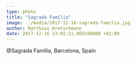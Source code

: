 ```yaml
---
type: photo
title: "Sagrada Família"
image: ../media/2017-12-16-sagrada-familia.jpg
author: Matthias Kretschmann
date: 2017-12-16 13:01:21.869188000 +02:00
---
```


@Sagrada Família, Barcelona, Spain
